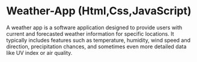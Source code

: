 # Weather-App (Html,Css,JavaScript)
A weather app is a software application designed to provide users with current and forecasted weather information for specific locations. It typically includes features such as temperature, humidity, wind speed and direction, precipitation chances, and sometimes even more detailed data like UV index or air quality.
